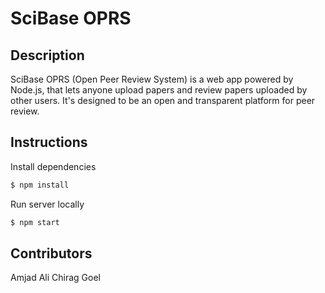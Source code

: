 # SciBase OPRS
## Description
SciBase OPRS (Open Peer Review System) is a web app powered by Node.js, that lets anyone upload papers and review papers uploaded by other users. It's designed to be an open and transparent platform for peer review.

## Instructions
Install dependencies
```bash
$ npm install
```

Run server locally
```bash
$ npm start
```

## Contributors
Amjad Ali
Chirag Goel